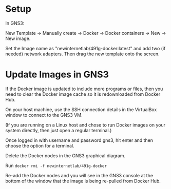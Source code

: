 Setup
=====
In GNS3:

New Template -> Manually create -> Docker -> Docker containers -> New -> New image.

Set the Image name as "newinternetlab/491g-docker:latest" and add two (if needed) network adapters. Then drag the new template onto the screen.



Update Images in GNS3
=====================

If the Docker image is updated to include more programs or files, then you need to clear the Docker image cache so it is redownloaded from Docker Hub.

On your host machine, use the SSH connection details in the VirtualBox window to connect to the GNS3 VM.

(If you are running on a Linux host and chose to run Docker images on your system directly, then just open a regular terminal.)

Once logged in with username and password gns3, hit enter and then choose the option for a terminal.

Delete the Docker nodes in the GNS3 graphical diagram.

Run `docker rmi -f newinternetlab/491g-docker`

Re-add the Docker nodes and you will see in the GNS3 console at the bottom of the window that the image is being re-pulled from Docker Hub.
